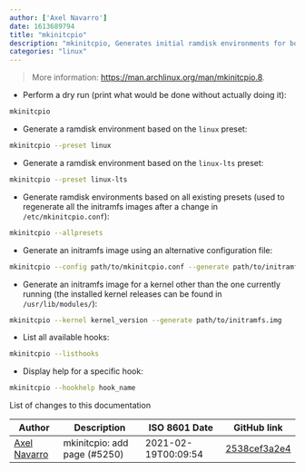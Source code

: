 ```yaml
---
author: ['Axel Navarro']
date: 1613689794
title: "mkinitcpio"
description: "mkinitcpio, Generates initial ramdisk environments for booting the Linux kernel based on the specified preset(s)."
categories: "linux"
---
```

> More information: <https://man.archlinux.org/man/mkinitcpio.8>.

- Perform a dry run (print what would be done without actually doing it):

```bash
mkinitcpio
```

- Generate a ramdisk environment based on the `linux` preset:

```bash
mkinitcpio --preset linux
```

- Generate a ramdisk environment based on the `linux-lts` preset:

```bash
mkinitcpio --preset linux-lts
```

- Generate ramdisk environments based on all existing presets (used to regenerate all the initramfs images after a change in `/etc/mkinitcpio.conf`):

```bash
mkinitcpio --allpresets
```

- Generate an initramfs image using an alternative configuration file:

```bash
mkinitcpio --config path/to/mkinitcpio.conf --generate path/to/initramfs.img
```

- Generate an initramfs image for a kernel other than the one currently running (the installed kernel releases can be found in `/usr/lib/modules/`):

```bash
mkinitcpio --kernel kernel_version --generate path/to/initramfs.img
```

- List all available hooks:

```bash
mkinitcpio --listhooks
```

- Display help for a specific hook:

```bash
mkinitcpio --hookhelp hook_name
```
List of changes to this documentation


Author | Description | ISO 8601 Date | GitHub link
------|-----|-----|-----
[Axel Navarro](mailto:navarroaxel@gmail.com) | mkinitcpio: add page (#5250) | 2021-02-19T00:09:54 | [2538cef3a2e4](https://github.com/tldr-pages/tldr/commit/2538cef3a2e45c74ab38a41a111190f9e05399d9)

